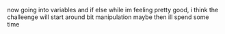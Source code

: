 now going into variables and if else while im feeling pretty good, i think the challeenge will start around bit manipulation maybe then ill spend some time